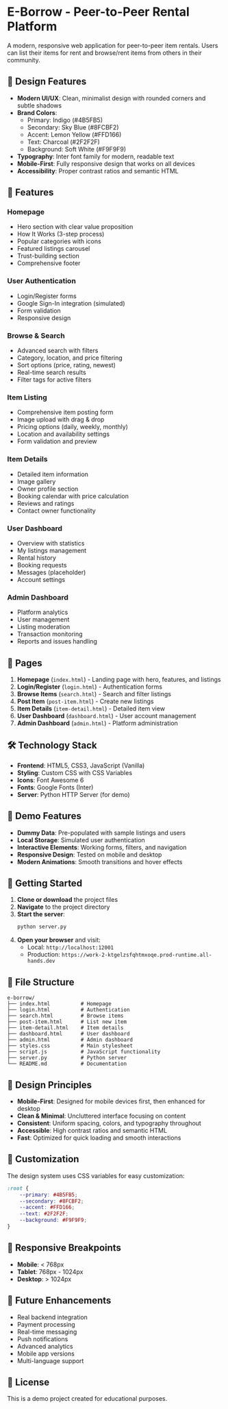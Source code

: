 # E-Borrow - Peer-to-Peer Rental Platform

A modern, responsive web application for peer-to-peer item rentals. Users can list their items for rent and browse/rent items from others in their community.

## 🎨 Design Features

- **Modern UI/UX**: Clean, minimalist design with rounded corners and subtle shadows
- **Brand Colors**: 
  - Primary: Indigo (#4B5FB5)
  - Secondary: Sky Blue (#8FCBF2)
  - Accent: Lemon Yellow (#FFD166)
  - Text: Charcoal (#2F2F2F)
  - Background: Soft White (#F9F9F9)
- **Typography**: Inter font family for modern, readable text
- **Mobile-First**: Fully responsive design that works on all devices
- **Accessibility**: Proper contrast ratios and semantic HTML

## 🚀 Features

### Homepage
- Hero section with clear value proposition
- How It Works (3-step process)
- Popular categories with icons
- Featured listings carousel
- Trust-building section
- Comprehensive footer

### User Authentication
- Login/Register forms
- Google Sign-In integration (simulated)
- Form validation
- Responsive design

### Browse & Search
- Advanced search with filters
- Category, location, and price filtering
- Sort options (price, rating, newest)
- Real-time search results
- Filter tags for active filters

### Item Listing
- Comprehensive item posting form
- Image upload with drag & drop
- Pricing options (daily, weekly, monthly)
- Location and availability settings
- Form validation and preview

### Item Details
- Detailed item information
- Image gallery
- Owner profile section
- Booking calendar with price calculation
- Reviews and ratings
- Contact owner functionality

### User Dashboard
- Overview with statistics
- My listings management
- Rental history
- Booking requests
- Messages (placeholder)
- Account settings

### Admin Dashboard
- Platform analytics
- User management
- Listing moderation
- Transaction monitoring
- Reports and issues handling

## 📱 Pages

1. **Homepage** (`index.html`) - Landing page with hero, features, and listings
2. **Login/Register** (`login.html`) - Authentication forms
3. **Browse Items** (`search.html`) - Search and filter listings
4. **Post Item** (`post-item.html`) - Create new listings
5. **Item Details** (`item-detail.html`) - Detailed item view
6. **User Dashboard** (`dashboard.html`) - User account management
7. **Admin Dashboard** (`admin.html`) - Platform administration

## 🛠 Technology Stack

- **Frontend**: HTML5, CSS3, JavaScript (Vanilla)
- **Styling**: Custom CSS with CSS Variables
- **Icons**: Font Awesome 6
- **Fonts**: Google Fonts (Inter)
- **Server**: Python HTTP Server (for demo)

## 🎯 Demo Features

- **Dummy Data**: Pre-populated with sample listings and users
- **Local Storage**: Simulated user authentication
- **Interactive Elements**: Working forms, filters, and navigation
- **Responsive Design**: Tested on mobile and desktop
- **Modern Animations**: Smooth transitions and hover effects

## 🚀 Getting Started

1. **Clone or download** the project files
2. **Navigate** to the project directory
3. **Start the server**:
   ```bash
   python server.py
   ```
4. **Open your browser** and visit:
   - Local: `http://localhost:12001`
   - Production: `https://work-2-ktgelzsfqhtmxoqe.prod-runtime.all-hands.dev`

## 📂 File Structure

```
e-borrow/
├── index.html          # Homepage
├── login.html          # Authentication
├── search.html         # Browse items
├── post-item.html      # List new item
├── item-detail.html    # Item details
├── dashboard.html      # User dashboard
├── admin.html          # Admin dashboard
├── styles.css          # Main stylesheet
├── script.js           # JavaScript functionality
├── server.py           # Python server
└── README.md           # Documentation
```

## 🎨 Design Principles

- **Mobile-First**: Designed for mobile devices first, then enhanced for desktop
- **Clean & Minimal**: Uncluttered interface focusing on content
- **Consistent**: Uniform spacing, colors, and typography throughout
- **Accessible**: High contrast ratios and semantic HTML
- **Fast**: Optimized for quick loading and smooth interactions

## 🔧 Customization

The design system uses CSS variables for easy customization:

```css
:root {
    --primary: #4B5FB5;
    --secondary: #8FCBF2;
    --accent: #FFD166;
    --text: #2F2F2F;
    --background: #F9F9F9;
}
```

## 📱 Responsive Breakpoints

- **Mobile**: < 768px
- **Tablet**: 768px - 1024px
- **Desktop**: > 1024px

## 🚀 Future Enhancements

- Real backend integration
- Payment processing
- Real-time messaging
- Push notifications
- Advanced analytics
- Mobile app versions
- Multi-language support

## 📄 License

This is a demo project created for educational purposes.
